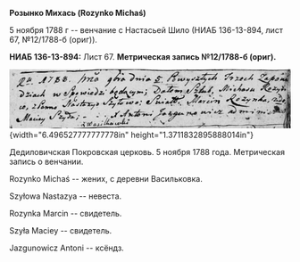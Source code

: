**Розынко Михась (Rozynko Michaś)**

5 ноября 1788 г -- венчание с Настасьей Шило (НИАБ 136-13-894, лист 67,
№12/1788-б (ориг)).

**НИАБ 136-13-894:** Лист 67. **Метрическая запись №12/1788-б (ориг).**

![](./media/fef99bad50c4f81b10fc701419d281032ba9b720.png){width="6.496527777777778in"
height="1.3711832895888014in"}

Дедиловичская Покровская церковь. 5 ноября 1788 года. Метрическая запись
о венчании.

Rozynko Michaś -- жених, с деревни Васильковка.

Szyłowa Nastazya -- невеста.

Rozynka Marcin -- свидетель.

Szyła Maciey -- свидетель.

Jazgunowicz Antoni -- ксёндз.
